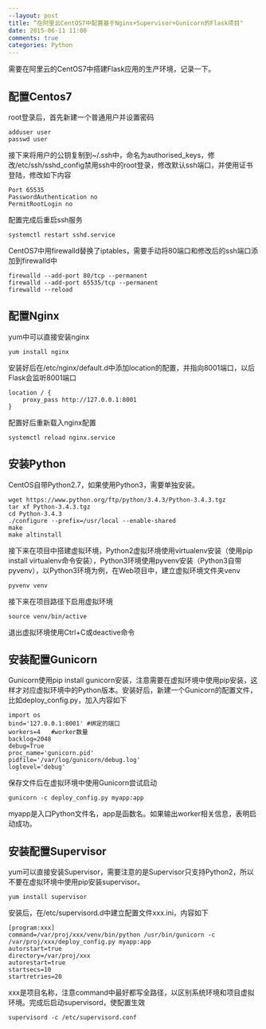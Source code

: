 ```yaml
---
--layout: post
title: “在阿里云CentOS7中配置基于Nginx+Supervisor+Gunicorn的Flask项目"
date: 2015-06-11 11:00
comments: true
categories: Python
---
```


需要在阿里云的CentOS7中搭建Flask应用的生产环境，记录一下。

## 配置Centos7

root登录后，首先新建一个普通用户并设置密码

``` 
adduser user
passwd user
```

接下来将用户的公钥复制到~/.ssh中，命名为authorised_keys，修改/etc/ssh/sshd_config禁用ssh中的root登录，修改默认ssh端口，并使用证书登陆，修改如下内容

``` 
Port 65535
PasswordAuthentication no
PermitRootLogin no
```

配置完成后重启ssh服务

``` 
systemctl restart sshd.service
```

CentOS7中用firewalld替换了iptables，需要手动将80端口和修改后的ssh端口添加到firewalld中

``` 
firewalld --add-port 80/tcp --permanent
firewalld --add-port 65535/tcp --permanent
firewalld --reload
```

## 配置Nginx

yum中可以直接安装nginx

``` 
yum install nginx
```

安装好后在/etc/nginx/default.d中添加location的配置，并指向8001端口，以后Flask会监听8001端口

``` 
location / {
	proxy_pass http://127.0.0.1:8001
}
```

配置好后重新载入nginx配置

``` 
systemctl reload nginx.service
```

## 安装Python

CentOS自带Python2.7，如果使用Python3，需要单独安装。

``` 
wget https://www.python.org/ftp/python/3.4.3/Python-3.4.3.tgz
tar xf Python-3.4.3.tgz
cd Python-3.4.3
./configure --prefix=/usr/local --enable-shared
make
make altinstall
```

接下来在项目中搭建虚拟环境，Python2虚拟环境使用virtualenv安装（使用pip install virtualenv命令安装），Python3环境使用pyvenv安装（Python3自带pyvenv），以Python3环境为例，在Web项目中，建立虚拟环境文件夹venv

``` 
pyvenv venv
```

接下来在项目路径下启用虚拟环境

``` 
source venv/bin/active
```

退出虚拟环境使用Ctrl+C或deactive命令

## 安装配置Gunicorn

Gunicorn使用pip install gunicorn安装，注意需要在虚拟环境中使用pip安装，这样才对应虚拟环境中的Python版本。安装好后，新建一个Gunicorn的配置文件，比如deploy_config.py，加入内容如下

``` 
import os
bind='127.0.0.1:8001' #绑定的端口
workers=4	#worker数量
backlog=2048
debug=True
proc_name='gunicorn.pid'
pidfile='/var/log/gunicorn/debug.log'
loglevel='debug'
```

保存文件后在虚拟环境中使用Gunicorn尝试启动

``` 
gunicorn -c deploy_config.py myapp:app
```

myapp是入口Python文件名，app是函数名。如果输出worker相关信息，表明启动成功。

## 安装配置Supervisor

yum可以直接安装Supervisor，需要注意的是Supervisor只支持Python2，所以不要在虚拟环境中使用pip安装supervisor。

``` 
yum install supervisor
```

安装后，在/etc/supervisord.d中建立配置文件xxx.ini，内容如下

``` 
[program:xxx]
command=/var/proj/xxx/venv/bin/python /usr/bin/gunicorn -c /var/proj/xxx/deploy_config.py myapp:app
autorstart=true
directory=/var/proj/xxx
autorestart=true
startsecs=10
startretries=20
```

xxx是项目名称，注意command中最好都写全路径，以区别系统环境和项目虚拟环境。完成后启动supervisord，使配置生效

``` 
supervisord -c /etc/supervisord.conf
```

